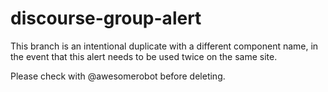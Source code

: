 # discourse-group-alert

This branch is an intentional duplicate with a different component name, in the event that this alert needs to be used twice on the same site.

Please check with @awesomerobot before deleting.
